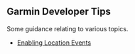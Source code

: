 ## Garmin Developer Tips

Some guidance relating to various topics.

- [Enabling Location Events](location-events.md)

